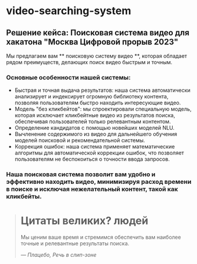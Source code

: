 # video-searching-system
## Решение кейса: Поисковая система видео для хакатона "Москва Цифровой прорыв 2023"

Мы предлагаем вам ** поисковую систему видео **, которая обладает рядом преимуществ, делающих поиск видео быстрым и точным.

### Основные особенности нашей системы:

- Быстрая и точная выдача результатов: наша система автоматически анализирует и индексирует огромную библиотеку контента, позволяя пользователям быстро находить интересующие видео.
- Модель "без кликбейтов": мы спроектировали специальную модель, которая исключает кликбейтные видео из результатов поиска, обеспечивая пользователей только релевантным контентом.
- Определение кандидатов с помощью новейших моделей NLU.
- Вычленение содержимого из видео для дальнейшего обучения моделей поисковой и рекомендательной системы.
- Коррекция ошибок: наша система применяет математические алгоритмы для автоматической коррекции ошибок, что позволяет пользователям не беспокоиться о точности ввода запросов.

### Наша поисковая система позволит вам удобно и эффективно находить видео, минимизируя расход времени в поиске и исключая нежелательный контент, такой как кликбейты.

# 

> # Цитаты великих? людей
> Мы ценим ваше время и стремимся обеспечить вам наиболее точные и релевантные результаты поиска.
>
> *— Плацебо, Речь в слип-зоне*
